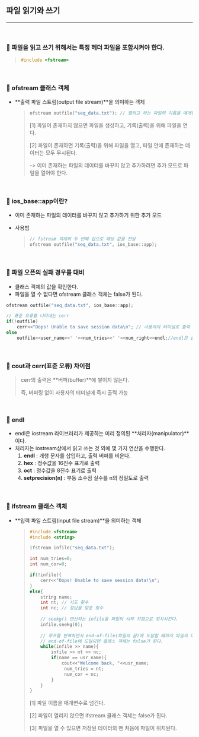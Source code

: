 ## 파일 읽기와 쓰기

***

<br>

### :pushpin: 파일을 읽고 쓰기 위해서는 특정 헤더 파일을 포함시켜야 한다.

> ```c++
> #include <fstream>
> ```

<br>

### :pushpin: ofstream 클래스 객체

- **출력 파일 스트림(output file stream)**을 의미하는 객체

  > ```c++
  > ofstream outfile("seq_data.txt"); // 열려고 하는 파일의 이름을 매개변수로 넘겨야 한다.
  > ```
  >
  > [1] 파일이 존재하지 않으면 파일을 생성하고, 기록(출력)을 위해 파일을 연다.
  >
  > [2] 파일이 존재하면 기록(출력)을 위해 파일을 열고, 파일 안에 존재하는 데이터는 모두 무시된다.
  >
  > -> 이미 존재하는 파일의 데이터를 바꾸지 않고 추가하려면 추가 모드로 파일을 열어야 한다.

<br>

### :pushpin: ios_base::app이란?

- 이미 존재하는 파일의 데이터를 바꾸지 않고 추가하기 위한 추가 모드

- 사용법

  > ```c++
  > // fstream 객체의 두 번째 값으로 해당 값을 전달
  > ofstream outfile("seq_data.txt", ios_base::app);
  > ```

<br>

### :pushpin: 파일 오픈의 실패 경우를 대비

- 클래스 객체의 값을 확인한다.
- 파일을 열 수 없다면 ofstream 클래스 객체는 false가 된다.

```c++
ofstream outfile("seq_data.txt", ios_base::app);

// 표준 오류를 나타내는 cerr
if(!outfile)
    cerr<<"Oops! Unable to save session data\n"; // 사용자의 터미널로 출력
else
    outfile<<user_name<<' '<<num_tries<<' '<<num_right<<endl;//endl은 iostream 라이브러리가 제공하는 미리 정의된 처리자(manipulator)이다.
```



<br>

### :pushpin: cout과 cerr(표준 오류) 차이점

> cerr의 출력은 **버퍼(buffer)**에 쌓이지 않는다.
>
> 즉, 버퍼링 없이 사용자의 터미널에 즉시 출력 가능

<br>

### :pushpin: endl

- endl은 iostream 라이브러리가 제공하는 미리 정의된 **처리자(manipulator)**이다.
- 처리자는 iostream상에서 읽고 쓰는 것 외에 몇 가지 연산을 수행한다.
  1. **endl** : 개행 문자를 삽입하고, 출력 버퍼를 비운다.
  2. **hex** : 정수값을 16진수 표기로 출력
  3. **oct** : 정수값을 8진수 표기로 출력
  4. **setprecision(n)** : 부동 소수점 실수를 n의 정밀도로 출력

<br>

### :pushpin: ifstream 클래스 객체

- **입력 파일 스트림(input file stream)**을 의미하는 객체

  > ```c++
  > #include <fstream>
  > #include <string>
  > 
  > ifstream infile("seq_data.txt");
  > 
  > int num_tries=0;
  > int num_cor=0;
  > 
  > if(!infile){
  >     cerr<<"Oops! Unable to save session data!\n";
  > }
  > else{
  >     string name;
  >     int nt; // 시도 횟수
  >     int nc; // 정답을 맞춘 횟수
  >     
  >     // seekg() 연산자는 infile을 파일의 시작 지점으로 위치시킨다.
  >     infile.seekg(0);
  >     
  >     // 루프를 반복하면서 end-of-file(파일의 끝)에 도달할 때까지 파일의 다음 줄을 읽는다.
  >     // end-of-file에 도달되면 클래스 객체는 false가 된다.
  >     while(infile >> name){
  >         infile >> nt >> nc;
  >         if(name == usr_name){
  > 			cout<<"Welcome back, "<<usr_name;
  >              num_tries = nt;
  >              num_cor = nc;
  >         }
  >     }
  > }
  > ```
  >
  > [1] 파일 이름을 매개변수로 넘긴다.
  >
  > [2] 파일이 열리지 않으면 ifstream 클래스 객체는 false가 된다.
  >
  > [3] 파일을 열 수 있으면 저장된 데이터의 맨 처음에 파일이 위치된다.